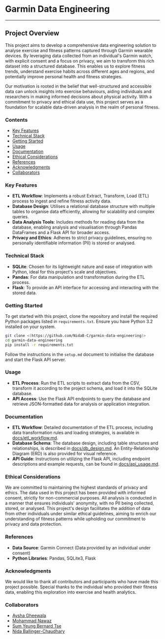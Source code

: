 # Garmin Data Engineering

---

## Project Overview

This project aims to develop a comprehensive data engineering solution to analyse exercise and fitness patterns captured through Garmin wearable devices. By leveraging data collected from an individual's Garmin watch, with explicit consent and a focus on privacy, we aim to transform this rich dataset into a structured database. This enables us to explore fitness trends, understand exercise habits across different ages and regions, and potentially improve personal health and fitness strategies.

Our motivation is rooted in the belief that well-structured and accessible data can unlock insights into exercise behaviours, aiding individuals and researchers in making informed decisions about physical activity. With a commitment to privacy and ethical data use, this project serves as a foundation for scalable data-driven analysis in the realm of personal fitness.

### Contents
- [Key Features](#Key-Features)
- [Technical Stack](#Technical-Stack)
- [Getting Started](#Getting-Started)
- [Usage](#Usage)
- [Documentation](#Documentation)
- [Ethical Considerations](#Ethical-Considerations)
- [References](#References)
- [Acknowledgments](#Acknowledgments)
- [Collaborators](#Collaborators)

### <a id="Key-Features"></a>Key Features

- **ETL Workflow**: Implements a robust Extract, Transform, Load (ETL) process to ingest and refine fitness activity data.
- **Database Design**: Utilises a relational database structure with multiple tables to organise data efficiently, allowing for scalability and complex queries.
- **Data Analysis Tools**: Includes methods for reading data from the database, enabling analysis and visualisation through Pandas DataFrames and a Flask API for broader access.
- **Privacy and Ethics**: Adheres to strict privacy guidelines, ensuring no personally identifiable information (PII) is stored or analysed.

### <a id="Technical-Stack"></a>Technical Stack

- **SQLite**: Chosen for its lightweight nature and ease of integration with Python, ideal for this project's scale and objectives.
- **Pandas**: For data manipulation and transformation during the ETL process.
- **Flask**: To provide an API interface for accessing and interacting with the stored data.

### <a id="Getting-Started"></a>Getting Started

To get started with this project, clone the repository and install the required Python packages listed in `requirements.txt`. Ensure you have Python 3.2 installed on your system.

```bash
git clone <(https://github.com/NidaB-C/garmin-data-engineering)>
cd garmin-data-engineering
pip install -r requirements.txt
```

Follow the instructions in the `setup.md` document to initialise the database and start the Flask API server.

### <a id="Usage"></a>Usage

- **ETL Process**: Run the ETL scripts to extract data from the CSV, transform it according to the project schema, and load it into the SQLite database.
- **API Access**: Use the Flask API endpoints to query the database and retrieve JSON-formatted data for analysis or application integration.

### <a id="Documentation"></a>Documentation

- **ETL Workflow**: Detailed documentation of the ETL process, including data transformation rules and loading strategies, is available in [docs/etl_workflow.md](docs/etl_workflow.md).
- **Database Schema**: The database design, including table structures and relationships, is described in [docs/db_design.md](docs/db_design.md). An Entity-Relationship Diagram (ERD) is also provided for visual reference.
- **API Guide**: Instructions on utilizing the Flask API, including endpoint descriptions and example requests, can be found in [docs/api_usage.md](docs/api_usage.md).

### <a id="Ethical-Considerations"></a>Ethical Considerations

We are committed to maintaining the highest standards of privacy and ethics. The data used in this project has been provided with informed consent, strictly for non-commercial purposes. All analysis is conducted in a manner that ensures individuals' anonymity, with no PII being collected, stored, or analysed. This project's design facilitates the addition of data from other individuals under similar ethical guidelines, aiming to enrich our understanding of fitness patterns while upholding our commitment to privacy and data protection.


### <a id="References"></a>References

- **Data Source**: Garmin Connect (Data provided by an individual under consent)
- **Python Libraries**: Pandas, SQLite3, Flask

### <a id="Acknowledgments"></a>Acknowledgments

We would like to thank all contributors and participants who have made this project possible. Special thanks to the individual who provided their fitness data, enabling this exploration into exercise and health analytics.

### <a id="Collaborators"></a>Collaborators

* [Aysha Gheewala](https://github.com/AyshaGheewala)
* [Mohammad Nawaz](https://github.com/MoNawaz101)
* [Sum Yeung Bernard Tse](https://github.com/bernardtse)
* [Nida Ballinger-Chaudhary](https://github.com/NidaB-C)
